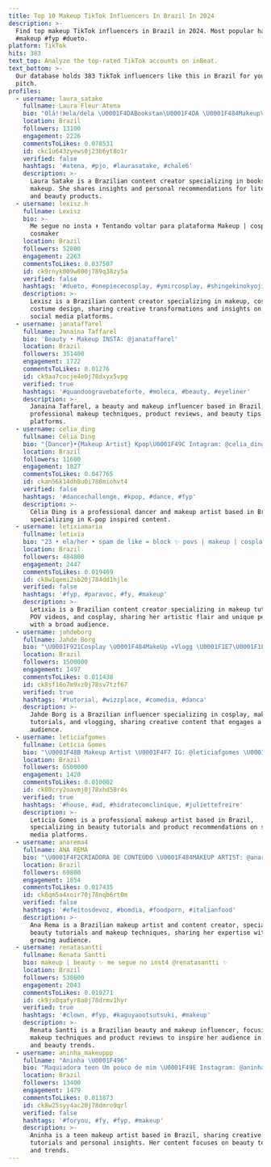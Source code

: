 ```yaml
---
title: Top 10 Makeup TikTok Influencers In Brazil In 2024
description: >-
  Find top makeup TikTok influencers in Brazil in 2024. Most popular hashtags:
  #makeup #fyp #dueto.
platform: TikTok
hits: 383
text_top: Analyze the top-rated TikTok accounts on inBeat.
text_bottom: >-
  Our database holds 383 TikTok influencers like this in Brazil for you to
  pitch.
profiles:
  - username: laura_satake
    fullname: Laura♡Fleur♡Atena
    bio: "Olá!!》ela/dela \U0001F4DABookstan\U0001F4DA \U0001F484Makeup\U0001F484 ✨SPAM DE LIKE=BLOCK✨ Obrigada pelos 13k\U0001F970"
    location: Brazil
    followers: 13100
    engagement: 2226
    commentsToLikes: 0.078531
    id: ckc1u643zyews0j23b6yt8o1r
    verified: false
    hashtags: '#atena, #pjo, #laurasatake, #chale6'
    description: >-
      Laura Satake is a Brazilian content creator specializing in books and
      makeup. She shares insights and personal recommendations for literature
      and beauty products.
  - username: lexisz.h
    fullname: Lexisz
    bio: >-
      Me segue no insta ⬆️ Tentando voltar para plataforma Makeup | cosplay |
      cosmaker
    location: Brazil
    followers: 52800
    engagement: 2263
    commentsToLikes: 0.037507
    id: ck9rnyk009w800j789q38zy5a
    verified: false
    hashtags: '#dueto, #onepiececosplay, #ymircosplay, #shingekinokyojin'
    description: >-
      Lexisz is a Brazilian content creator specializing in makeup, cosplay, and
      costume design, sharing creative transformations and insights on her
      social media platforms.
  - username: janataffarel
    fullname: Janaina Taffarel
    bio: 'Beauty • Makeup INSTA: @janataffarel'
    location: Brazil
    followers: 351400
    engagement: 1722
    commentsToLikes: 0.01276
    id: ck9aa7cocje4e0j78dxyx5vpg
    verified: true
    hashtags: '#quandoogravebateforte, #moleca, #beauty, #eyeliner'
    description: >-
      Janaina Taffarel, a beauty and makeup influencer based in Brazil, shares
      professional makeup techniques, product reviews, and beauty tips on her
      platforms.
  - username: celia_ding
    fullname: Célia Ding
    bio: "{Dancer}•{Makeup Artist} Kpop\U0001F49C Intagram: @celia_ding \U0001F1E7\U0001F1F7\U0001F1E8\U0001F1F3"
    location: Brazil
    followers: 11600
    engagement: 1827
    commentsToLikes: 0.047765
    id: ckan56k14dh8u0i788miohvt4
    verified: false
    hashtags: '#dancechallenge, #kpop, #dance, #fyp'
    description: >-
      Célia Ding is a professional dancer and makeup artist based in Brazil,
      specializing in K-pop inspired content.
  - username: letixiamaria
    fullname: letixia
    bio: "23 • ela/her • spam de like = block ✨ povs | makeup | cosplay’s ✨ \U0001F496\U0001F49C\U0001F499"
    location: Brazil
    followers: 484800
    engagement: 2447
    commentsToLikes: 0.019469
    id: ck8w1qemi2sb20j784dd1hjle
    verified: false
    hashtags: '#fyp, #paravoc, #fy, #makeup'
    description: >-
      Letixia is a Brazilian content creator specializing in makeup tutorials,
      POV videos, and cosplay, sharing her artistic flair and unique perspective
      with a broad audience.
  - username: jahdeborg
    fullname: Jahde Borg
    bio: "\U0001F921Cosplay \U0001F484MakeUp ✈️Vlogg \U0001F1E7\U0001F1F7Brazilian \U0001F4F8 insta: jahde.borg"
    location: Brazil
    followers: 1500000
    engagement: 1497
    commentsToLikes: 0.011438
    id: ck8sf16o7m9xz0j78sv7tzf67
    verified: true
    hashtags: '#tutorial, #wizzplace, #comedia, #danca'
    description: >-
      Jahde Borg is a Brazilian influencer specializing in cosplay, makeup
      tutorials, and vlogging, sharing creative content that engages a diverse
      audience.
  - username: leticiafgomes
    fullname: Letícia Gomes
    bio: "\U0001F48B Makeup Artist \U0001F4F7 IG: @leticiafgomes \U0001F48C leticiafgomes@viralnation.com"
    location: Brazil
    followers: 6500000
    engagement: 1420
    commentsToLikes: 0.010002
    id: ck80cry2oavmj0j78xhd58r4s
    verified: true
    hashtags: '#house, #ad, #hidratecomclinique, #juliettefreire'
    description: >-
      Letícia Gomes is a professional makeup artist based in Brazil,
      specializing in beauty tutorials and product recommendations on social
      media platforms.
  - username: anarema4
    fullname: ANA REMA
    bio: "\U0001F4F2CRIADORA DE CONTEÚDO \U0001F484MAKEUP ARTIST: @anarema4"
    location: Brazil
    followers: 69800
    engagement: 1854
    commentsToLikes: 0.017435
    id: ck8qm5a4xoir70j78nqb6rt0m
    verified: false
    hashtags: '#efeitosdevoz, #bomdia, #foodporn, #italianfood'
    description: >-
      Ana Rema is a Brazilian makeup artist and content creator, specializing in
      beauty tutorials and makeup techniques, sharing her expertise with a
      growing audience.
  - username: renatasantti
    fullname: Renata Santti
    bio: makeup | beauty ✨ me segue no inst4 @renatasantti ✨
    location: Brazil
    followers: 538600
    engagement: 2043
    commentsToLikes: 0.019271
    id: ck9jx0qafyr8a0j78drmv1hyr
    verified: true
    hashtags: '#clown, #fyp, #kaguyaootsutsuki, #makeup'
    description: >-
      Renata Santti is a Brazilian beauty and makeup influencer, focusing on
      makeup techniques and product reviews to inspire her audience in skincare
      and beauty trends.
  - username: aninha_makeuppp
    fullname: "Aninha \U0001F496"
    bio: "Maquiadora teen Um pouco de mim \U0001F49E Instagram: @aninha_makeuppp"
    location: Brazil
    followers: 13400
    engagement: 1479
    commentsToLikes: 0.011873
    id: ck8w25syy4ac20j78dmro9qrl
    verified: false
    hashtags: '#foryou, #fy, #fyp, #makeup'
    description: >-
      Aninha is a teen makeup artist based in Brazil, sharing creative makeup
      tutorials and personal insights. Her content focuses on beauty techniques
      and trends.
---
```


